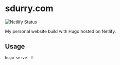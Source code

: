 # sdurry.com

[![Netlify Status](https://api.netlify.com/api/v1/badges/0641e68e-a387-41c8-b607-d8acb251ee7e/deploy-status)](https://app.netlify.com/sites/sdurry/deploys)

My personal website build with Hugo hosted on Netlify.

## Usage

```sh
hugo serve -D
```
